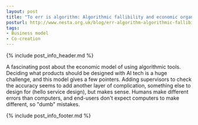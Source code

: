 ```yaml
---
layout: post
title: "To err is algorithm: Algorithmic fallibility and economic organisation"
posturl: http://www.nesta.org.uk/blog/err-algorithm-algorithmic-fallibility-and-economic-organisation
tags:
- Business model
- Co-creation
---
```


{% include post_info_header.md %}

A fascinating post about the economic model of using algorithmic tools. Deciding what products should be designed with AI tech is a huge challenge, and this model gives a few pointers. Adding supervisors to check the accuracy seems to add another layer of complication, something else to design for (hello service design), but makes sense. Humans make different errors than computers, and end-users don't expect computers to make different, so "dumb" mistakes.

<!--more-->
{% include post_info_footer.md %}
